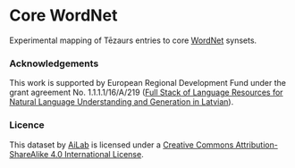 # Core WordNet

Experimental mapping of Tēzaurs entries to core [WordNet](http://compling.hss.ntu.edu.sg/omw/) synsets.

### Acknowledgements

This work is supported by European Regional Development Fund under the grant agreement No. 1.1.1.1/16/A/219 ([Full Stack of Language Resources for Natural Language Understanding and Generation in Latvian](https://github.com/LUMII-AILab/FullStack)).

### Licence

This dataset by [AiLab](http://ailab.lv) is licensed under a [Creative Commons Attribution-ShareAlike 4.0 International License](http://creativecommons.org/licenses/by-sa/4.0/).
